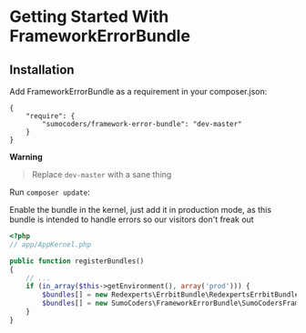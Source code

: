 # Getting Started With FrameworkErrorBundle

## Installation

Add FrameworkErrorBundle as a requirement in your composer.json:

```
{
    "require": {
        "sumocoders/framework-error-bundle": "dev-master"
    }
}
```

**Warning**
> Replace `dev-master` with a sane thing

Run `composer update`:

Enable the bundle in the kernel, just add it in production mode, as this bundle
is intended to handle errors so our visitors don't freak out

```php
<?php
// app/AppKernel.php

public function registerBundles()
{
    // ...
    if (in_array($this->getEnvironment(), array('prod'))) {
        $bundles[] = new Redexperts\ErrbitBundle\RedexpertsErrbitBundle();
        $bundles[] = new SumoCoders\FrameworkErrorBundle\SumoCodersFrameworkErrorBundle();
    }
}
```
